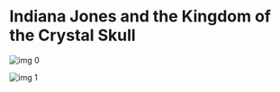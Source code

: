 # Indiana Jones and the Kingdom of the Crystal Skull 

![img 0](https://i.imgur.com/M6MP2cA.jpg)

![img 1](https://i.imgur.com/SlBm9GJ.jpg)


